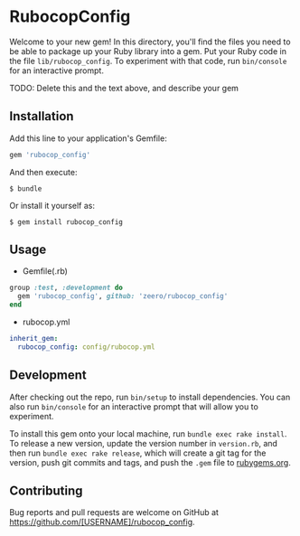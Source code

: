 # RubocopConfig

Welcome to your new gem! In this directory, you'll find the files you need to be able to package up your Ruby library into a gem. Put your Ruby code in the file `lib/rubocop_config`. To experiment with that code, run `bin/console` for an interactive prompt.

TODO: Delete this and the text above, and describe your gem

## Installation

Add this line to your application's Gemfile:

```ruby
gem 'rubocop_config'
```

And then execute:

    $ bundle

Or install it yourself as:

    $ gem install rubocop_config

## Usage

* Gemfile(.rb)

```ruby
group :test, :development do
  gem 'rubocop_config', github: 'zeero/rubocop_config'
end
```

* rubocop.yml

```yaml
inherit_gem:
  rubocop_config: config/rubocop.yml
```

## Development

After checking out the repo, run `bin/setup` to install dependencies. You can also run `bin/console` for an interactive prompt that will allow you to experiment.

To install this gem onto your local machine, run `bundle exec rake install`. To release a new version, update the version number in `version.rb`, and then run `bundle exec rake release`, which will create a git tag for the version, push git commits and tags, and push the `.gem` file to [rubygems.org](https://rubygems.org).

## Contributing

Bug reports and pull requests are welcome on GitHub at https://github.com/[USERNAME]/rubocop_config.

